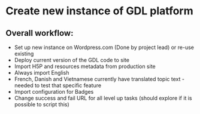 # Create new instance of GDL platform

## Overall workflow:
- Set up new instance on Wordpress.com (Done by project lead) or re-use existing
- Deploy current version of the GDL code to site
- Import H5P and resources metadata from production site
- Always import English
- French, Danish and Vietnamese currently have translated topic text - needed to test that specific feature
- Import configuration for Badges
- Change success and fail URL for all level up tasks (should explore if it is possible to script this)

